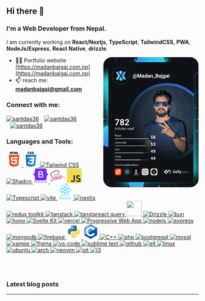 ## Hi there 👋

### I'm a Web Developer from Nepal.

I am currently working on **React/Nextjs**, **TypeScript**, **TailwindCSS**, **PWA**, **NodeJs/Express**, **React Native**, **drizzle**.

<a href="https://app.daily.dev/madanbazgai">
  <img align="right" src="https://github.com/madanbajgai/madanbajgai/blob/main/devcard.svg" width="250" alt="Madan Bajgai's Dev Card" />
</a>

- 👨‍💻 Portfolio website [https://madanbajgai.com.np](https://madanbajgai.com.np)
- 📫 reach me: **madanbajgai@gmail.com**

<h3 align="left">Connect with me:</h3>

<!-- Social Links -->
<p align="left">
  <a href="https://www.instagram.com/madanbazgai" target="blank"><img align="center" src="https://cdn3.iconfinder.com/data/icons/2018-social-media-logotypes/1000/2018_social_media_popular_app_logo_instagram-64.png" alt="santdas36" height="40" width="40" /></a>
  <a href="https://www.linkedin.com/in/madanbazgai" target="blank"><img align="center" src="https://cdn0.iconfinder.com/data/icons/social-circle-3/72/Linkedin-64.png" alt="santdas36" height="40" width="40" style="margin-left: 10px" /></a>
  <a href="https://fb.com/madan.bajgai" target="blank"><img align="center" src="https://cdn2.iconfinder.com/data/icons/social-media-2285/512/1_Facebook_colored_svg_copy-64.png" alt="santdas36" height="40" width="40" style="margin-left: 10px" /></a>
  <!-- <a href="https://twitter.com/" target="blank"><img align="center" src="https://cdn2.iconfinder.com/data/icons/social-media-2285/512/1_Twitter2_colored_svg-64.png" alt="santdas36" height="40" width="40" style="margin-left: 10px" /></a> -->
</p>

<!-- Language and Tools -->

<h3 align="left">Languages and Tools:</h3>

<p align="left">
  <!-- HTML5 -->
  <a href="https://www.w3.org/html/" target="_blank">
    <img src="https://raw.githubusercontent.com/devicons/devicon/master/icons/html5/html5-original-wordmark.svg" alt="html5" width="40" height="40" />
  </a>

  <!-- CSS3 -->
  <a href="https://www.w3schools.com/css/" target="_blank">
    <img src="https://raw.githubusercontent.com/devicons/devicon/master/icons/css3/css3-original-wordmark.svg" alt="css3" width="40" height="40" />
  </a>

  <!-- Tailwind CSS -->
  <a href="https://tailwindcss.com/" target="_blank">
    <img src="https://user-images.githubusercontent.com/98990/89711240-4172a200-d989-11ea-8d51-4aaf922fa407.png" alt="Tailwind CSS" width="40" height="40" />
  </a>

  <!-- Shadcn  -->
  <a href="https://ui.shadcn.com/" target="_blank">
    <img src="https://seeklogo.com/images/S/shadcn-ui-logo-EF735EC0E5-seeklogo.com.png?v=638421451470000000" alt="Shadcn " width="40" height="40" />
  </a>

  <!-- Bootstrap -->
  <a href="https://getbootstrap.com" target="_blank">
    <img src="https://raw.githubusercontent.com/devicons/devicon/master/icons/bootstrap/bootstrap-plain-wordmark.svg" alt="bootstrap" width="40" height="40" />
  </a>

  <!-- SASS -->
  <a href="https://sass-lang.com" target="_blank">
    <img src="https://raw.githubusercontent.com/devicons/devicon/master/icons/sass/sass-original.svg" alt="sass" width="40" height="40" />
  </a>

  <!-- JavaScript -->
  <a href="https://www.w3schools.com/js/" target="_blank">
    <img src="https://raw.githubusercontent.com/devicons/devicon/master/icons/javascript/javascript-original.svg" alt="JavaScript" width="40" height="40" />
  </a>

  <!-- TypeScript -->
  <a href="https://www.typescriptlang.org/">
    <img src="https://upload.wikimedia.org/wikipedia/commons/thumb/4/4c/Typescript_logo_2020.svg/2048px-Typescript_logo_2020.svg.png" alt="Typescript" width="40" height="40" />
  </a>

  <!-- Vite -->
  <a href="https://vitejs.dev/" target="_blank">
    <img src="https://vitejs.dev/logo-with-shadow.png" alt="vite" width="40" height="40" />
  </a>

  <!-- ReactJS -->
  <a href="https://reactjs.org/" target="_blank">
    <img src="https://raw.githubusercontent.com/devicons/devicon/master/icons/react/react-original-wordmark.svg" alt="react" width="40" height="40" />
  </a>

  <!-- NextJS -->
  <a href="https://nextjs.org/" target="_blank">
    <img src="https://www.svgrepo.com/show/354113/nextjs-icon.svg" alt="nextjs" width="50" height="40" />
  </a>

   <!-- Redux Toolkit -->
  <a href="https://redux-toolkit.js.org/" target="_blank">
    <img src="https://raw.githubusercontent.com/reduxjs/redux/master/logo/logo.png" alt="redux toolkit" width="40" height="40" />
  </a> 
  
   <!-- Tanstack -->
  <a href="https://tanstack.com/" target="_blank">
    <img src="https://tanstack.com/_build/assets/logo-color-600w-Er4SOkq1.png" alt="tanstack" width="40" height="40" />
  </a>

   <!-- React Query -->
  <a href="https://tanstack.com/query/latest" target="_blank">
    <img src="https://seeklogo.com/images/R/react-query-logo-1340EA4CE9-seeklogo.com.png" alt="tanstareact query" width="40" height="40" />
  </a>

 <!-- Zustand -->
  <a href="https://zustand-demo.pmnd.rs/" target="_blank">
    <img src="https://user-images.githubusercontent.com/958486/218346783-72be5ae3-b953-4dd7-b239-788a882fdad6.svg"  width="40" height="40"/>
  </a>

   <!-- Drizzle -->
  <a href="https://orm.drizzle.team/" target="_blank">
    <img src="https://pbs.twimg.com/media/F7V2rLQWUAAgaLh?format=jpg&name=360x360" alt="Drizzle" width="40" height="40" />
  </a>

<!-- Bun -->
  <a href="https://bun.sh/" target="_blank">
    <img src="https://seeklogo.com/images/B/bun-logo-A876328A1F-seeklogo.com.png" alt="bun" width="40" height="40" />
  </a>

  <!-- HonoJs -->
  <a href="https://hono.dev/" target="_blank">
    <img src="https://avatars.githubusercontent.com/u/98495527?s=200&v=4" alt="hono" width="40" height="40" />
  </a>

  <!-- Svelte/ Svelte-kit -->
  <a href="https://svelte.dev/">
    <img src="https://upload.wikimedia.org/wikipedia/commons/thumb/6/6e/Svelte_logo_by_gengns.svg/514px-Svelte_logo_by_gengns.svg.png?20191219134736" alt="Svelte Kit" height="40" />
  </a>

  <!-- Vercel -->
  <a href="https://vercel.com/" target="_blank">
    <img src="https://encrypted-tbn0.gstatic.com/images?q=tbn:ANd9GcQ0irVkQRaYA0tFB3442h8Mu_B405Ds-oDvtaPOEGM&s" alt="vercel" width="40" height="40" />
  </a>

  <!-- Progressive Web App -->
  <a href="https://web.dev/progressive-web-apps/">
    <img src="https://i0.wp.com/shinesolutions.com/wp-content/uploads/2018/07/28351989-7f68389e-6c4b-11e7-9bf2-e9fcd4977e7a.png?fit=2048%2C771&ssl=1" alt="Progressive Web App" height="20" width="60" />
  </a>

  <!-- NodeJS -->
  <a href="https://nodejs.org" target="_blank">
    <img src="https://upload.wikimedia.org/wikipedia/commons/thumb/7/7e/Node.js_logo_2015.svg/2560px-Node.js_logo_2015.svg.png" alt="nodejs"  height="30" />
  </a>

  <!-- Express JS -->
  <a href="https://expressjs.com" target="_blank">
    <img src="https://testrigor.com/wp-content/uploads/2023/01/express-logo.png" alt="express" height="30" />
  </a>

  <!-- Mongodb -->
  <a href="https://www.mongodb.com/" target="_blank">
    <img src="https://w1.pngwing.com/pngs/711/379/png-transparent-green-grass-mongodb-database-documentoriented-database-dashboard-nosql-bson-javascript-thumbnail.png" alt="mongodb" width="40" height="40" />
  </a>

  <!-- Firebase -->
  <a href="https://firebase.google.com/" target="_blank">
    <img src="https://www.vectorlogo.zone/logos/firebase/firebase-icon.svg" alt="firebase" width="40" height="40" />
  </a>

  <!-- Python -->
  <a href="https://www.python.org" target="_blank">
    <img src="https://raw.githubusercontent.com/devicons/devicon/master/icons/python/python-original.svg" alt="python" width="40" height="40" />
  </a>

  <!-- C Programming -->
  <a href="https://www.cprogramming.com/" target="_blank">
    <img src="https://raw.githubusercontent.com/devicons/devicon/master/icons/c/c-original.svg" alt="c" width="40" height="40" />
  </a>

  <!-- C++ -->
  <a href="https://www.w3schools.com/cpp/" target="_blank">
    <img src="https://upload.wikimedia.org/wikipedia/commons/thumb/1/18/ISO_C%2B%2B_Logo.svg/306px-ISO_C%2B%2B_Logo.svg.png" alt="C++" width="40" height="40" />
  </a>

  <!-- PHP  -->
  <a href="https://www.php.net" target="_blank">
    <img src="https://upload.wikimedia.org/wikipedia/commons/thumb/2/27/PHP-logo.svg/711px-PHP-logo.svg.png?20180502235434" alt="php" width="60" height="30" />
  </a>

  <!-- PostgreSQL -->
  <a href="https://www.postgresql.org/" target="_blank">
    <img src="https://upload.wikimedia.org/wikipedia/commons/thumb/2/29/Postgresql_elephant.svg/540px-Postgresql_elephant.svg.png" alt="postgresql" width="40" height="40" />
  </a>

  <!-- MySQL -->
  <a href="https://www.mysql.com/" target="_blank">
    <img src="https://1000logos.net/wp-content/uploads/2020/08/MySQL-Logo-500x313.png" alt="mysql" width="70" height="40" />
  </a>

  <!-- XAMPP -->
  <a href="https://www.apachefriends.org/" target="_blank">
    <img src="https://w7.pngwing.com/pngs/369/32/png-transparent-xampp-php-computer-servers-computer-software-localhost-others-text-rectangle-orange-thumbnail.png" alt="xampp" width="40" height="40" />
  </a>

  <!-- Figma -->
  <a href="https://www.figma.com/" target="_blank">
    <img src="https://www.vectorlogo.zone/logos/figma/figma-icon.svg" alt="figma" width="40" height="40" />
  </a>

  <!-- VS Code -->
  <a href="https://code.visualstudio.com/" target="_blank">
    <img src="https://cdn.icon-icons.com/icons2/2107/PNG/512/file_type_vscode_icon_130084.png" alt="vs-code" width="40" height="40" />
  </a>

  <!-- Sublime Text -->
  <a href="https://www.sublimetext.com/" target="_blank">
    <img src="https://upload.wikimedia.org/wikipedia/en/thumb/d/d2/Sublime_Text_3_logo.png/150px-Sublime_Text_3_logo.png" alt="sublime text" width="40" height="40" />
  </a>

  <!-- GitHub -->
  <a href="https://www.github.com/" target="_blank">
    <img src="https://cdn-icons-png.flaticon.com/512/25/25231.png" alt="github" width="40" height="40" />
  </a>

  <!-- Git -->
  <a href="https://git-scm.com/" target="_blank">
    <img src="https://git-scm.com/images/logos/downloads/Git-Icon-1788C.png" alt="git" width="40" height="40" />
  </a>

<!-- Linux -->
  <a href="" target="_blank">
    <img src="https://upload.wikimedia.org/wikipedia/commons/thumb/3/35/Tux.svg/800px-Tux.svg.png" alt="linux" width="40" height="40" />
  </a>

<!-- Ubuntu -->
  <a href="" target="_blank">
    <img src="https://upload.wikimedia.org/wikipedia/commons/thumb/a/ab/Logo-ubuntu_cof-orange-hex.svg/285px-Logo-ubuntu_cof-orange-hex.svg.png?20130511162351" alt="ubuntu" width="40" height="40" />
  </a>

<!-- Arch -->
  <a href="" target="_blank">
    <img src="https://wiki.installgentoo.com/images/thumb/f/f9/Arch-linux-logo.png/600px-Arch-linux-logo.png" alt="arch" width="40" height="40" />
  </a>

<!-- Neovim -->
  <a href="" target="_blank">
    <img src="https://upload.wikimedia.org/wikipedia/commons/thumb/3/3a/Neovim-mark.svg/492px-Neovim-mark.svg.png?20150131093814" alt="neovim" width="40" height="40" />
  </a>

<!-- Tmux -->
  <a href="" target="_blank">
    <img src="https://seeklogo.com/images/T/tmux-logo-E71523388A-seeklogo.com.png" alt="git" width="40" height="40" />
  </a>

  <!-- i3 -->
  <a href="" target="_blank">
    <img src="https://upload.wikimedia.org/wikipedia/commons/thumb/2/27/I3_window_manager_logo.svg/323px-I3_window_manager_logo.svg.png" alt="i3" width="40" height="40" />
  </a>
  
</p>
<br /><br />

### Latest blog posts

<!-- BLOG-POST-LIST:START -->

<!-- BLOG-POST-LIST:END -->

---
